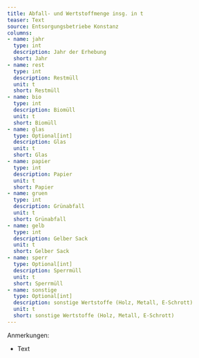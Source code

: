 ```yaml
---
title: Abfall- und Wertstoffmenge insg. in t
teaser: Text
source: Entsorgungsbetriebe Konstanz
columns:
- name: jahr
  type: int
  description: Jahr der Erhebung
  short: Jahr
- name: rest
  type: int
  description: Restmüll
  unit: t
  short: Restmüll
- name: bio
  type: int
  description: Biomüll
  unit: t
  short: Biomüll
- name: glas
  type: Optional[int]
  description: Glas
  unit: t
  short: Glas
- name: papier
  type: int
  description: Papier
  unit: t
  short: Papier
- name: gruen
  type: int
  description: Grünabfall
  unit: t
  short: Grünabfall
- name: gelb
  type: int
  description: Gelber Sack
  unit: t
  short: Gelber Sack
- name: sperr
  type: Optional[int]
  description: Sperrmüll
  unit: t
  short: Sperrmüll
- name: sonstige
  type: Optional[int]
  description: sonstige Wertstoffe (Holz, Metall, E-Schrott)
  unit: t
  short: sonstige Wertstoffe (Holz, Metall, E-Schrott)
---
```

Anmerkungen:

- Text
